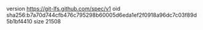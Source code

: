 version https://git-lfs.github.com/spec/v1
oid sha256:b7a70d744cfb476c795298b60005d6eda1ef2f0918a96dc7c03f89d5b1bf4410
size 21508

